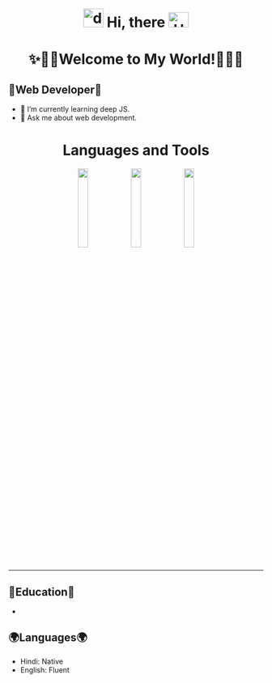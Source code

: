 # <div align="center"><img alt="dsmark" height="37px" width="40px" src="https://c.tenor.com/P7zWdgA3E2EAAAAi/spunchbob-the-g.gif"></img> Hi, there <img alt="Hola" height="30px" width="40px" src="https://emojipedia-us.s3.amazonaws.com/source/skype/289/ghost_1f47b.png"></img></div>

<h1 align="center">
  ✨🎉🎊Welcome to My World!🎊🎉✨
</h1>

## 💎Web Developer💎
- 🌱 I’m currently learning deep JS.
- 🔔 Ask me about web development.


<div align="center">
<h1> Languages and Tools </h1>
  <code><img width="20%" src="https://www.vectorlogo.zone/logos/w3_html5/w3_html5-ar21.svg"></code>
  <code><img width="20%" src="https://www.vectorlogo.zone/logos/w3_css/w3_css-ar21.svg"></code>
  <code><img width="20%" src="https://www.vectorlogo.zone/logos/git-scm/git-scm-ar21.svg"></code>
</div>

<hr />

## 🏫Education🏫

- 

## 🌍Languages🌍

- Hindi: Native
- English: Fluent

